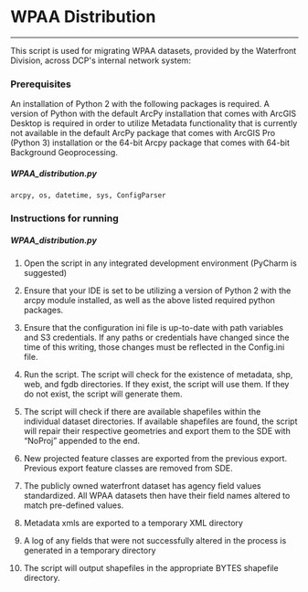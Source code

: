 # WPAA Distribution

*******************************

This script is used for migrating WPAA datasets, provided by the Waterfront Division, across DCP's internal network system:

### Prerequisites

An installation of Python 2 with the following packages is required. A version of Python with the default ArcPy installation that comes with ArcGIS Desktop is required in order to utilize Metadata functionality that is currently not available in the default ArcPy package that comes with ArcGIS Pro (Python 3) installation or the 64-bit Arcpy package that comes with 64-bit Background Geoprocessing.

##### WPAA\_distribution.py

```
arcpy, os, datetime, sys, ConfigParser
```

### Instructions for running

##### WPAA\_distribution.py

1. Open the script in any integrated development environment (PyCharm is suggested)

2. Ensure that your IDE is set to be utilizing a version of Python 2 with the arcpy module installed, as well as the above listed required python packages.

3. Ensure that the configuration ini file is up-to-date with path variables and S3 credentials. If any paths or credentials have changed since the time of this writing, those changes must be reflected in the Config.ini file.

4. Run the script. The script will check for the existence of metadata, shp, web, and fgdb directories. If they exist, the script will use them. If they do not exist, the script will generate them.

5. The script will check if there are available shapefiles within the individual dataset directories. If available shapefiles are found, the script will repair their respective geometries and export them to the SDE with “NoProj” appended to the end.

6. New projected feature classes are exported from the previous export. Previous export feature classes are removed from SDE.

7. The publicly owned waterfront dataset has agency field values standardized. All WPAA datasets then have their field names altered to match pre-defined values.

8. Metadata xmls are exported to a temporary XML directory

9. A log of any fields that were not successfully altered in the process is generated in a temporary directory

10. The script will output shapefiles in the appropriate BYTES shapefile directory.
